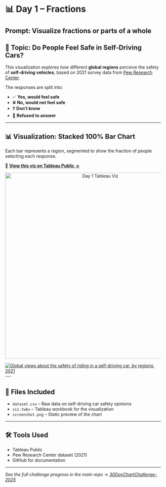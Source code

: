 # 📊 Day 1 – Fractions  
**Prompt:** Visualize fractions or parts of a whole  
---

## 🧠 Topic: Do People Feel Safe in Self-Driving Cars?

This visualization explores how different **global regions** perceive the safety of **self-driving vehicles**, based on 2021 survey data from [Pew Research Center](https://www.pewresearch.org/global/2021/09/13/global-public-opinion-on-the-future-of-the-internet/).

The responses are split into:
- ✅ **Yes, would feel safe**
- ❌ **No, would not feel safe**
- ❓ **Don’t know**
- 🚫 **Refused to answer**
---

## 📊 Visualization: Stacked 100% Bar Chart  
Each bar represents a region, segmented to show the fraction of people selecting each response.

🔗 **[View this viz on Tableau Public →](https://public.tableau.com/app/profile/yourname/viz/Day1-Fractions-SelfDrivingSafety)**

<p align="center">
  <a href="https://public.tableau.com/app/profile/yourname/viz/Day1-Fractions-SelfDrivingSafety">
    <img src="../screenshots/day1.png" alt="Day 1 Tableau Viz" width="600"/>
  </a>
</p>
<div class='tableauPlaceholder' id='viz1743973160167' style='position: relative'><noscript><a href='#'><img alt='Global views about the safety of riding in a self-driving car, by regions, 2021 ' src='https:&#47;&#47;public.tableau.com&#47;static&#47;images&#47;Gl&#47;Globalviewsaboutthesafetyofridinginaself-drivingcarbyregions2021&#47;Dashboard1&#47;1_rss.png' style='border: none' /></a></noscript><object class='tableauViz'  style='display:none;'><param name='host_url' value='https%3A%2F%2Fpublic.tableau.com%2F' /> <param name='embed_code_version' value='3' /> <param name='site_root' value='' /><param name='name' value='Globalviewsaboutthesafetyofridinginaself-drivingcarbyregions2021&#47;Dashboard1' /><param name='tabs' value='no' /><param name='toolbar' value='yes' /><param name='static_image' value='https:&#47;&#47;public.tableau.com&#47;static&#47;images&#47;Gl&#47;Globalviewsaboutthesafetyofridinginaself-drivingcarbyregions2021&#47;Dashboard1&#47;1.png' /> <param name='animate_transition' value='yes' /><param name='display_static_image' value='yes' /><param name='display_spinner' value='yes' /><param name='display_overlay' value='yes' /><param name='display_count' value='yes' /><param name='language' value='en-GB' /><param name='filter' value='publish=yes' /></object></div>                <script type='text/javascript'>                    var divElement = document.getElementById('viz1743973160167');                    var vizElement = divElement.getElementsByTagName('object')[0];                    if ( divElement.offsetWidth > 800 ) { vizElement.style.width='100%';vizElement.style.height=(divElement.offsetWidth*0.75)+'px';} else if ( divElement.offsetWidth > 500 ) { vizElement.style.width='100%';vizElement.style.height=(divElement.offsetWidth*0.75)+'px';} else { vizElement.style.width='100%';vizElement.style.height='727px';}                     var scriptElement = document.createElement('script');                    scriptElement.src = 'https://public.tableau.com/javascripts/api/viz_v1.js';                    vizElement.parentNode.insertBefore(scriptElement, vizElement);                </script>
---

## 📁 Files Included
- `dataset.csv` – Raw data on self-driving car safety opinions
- `viz.twbx` – Tableau workbook for the visualization
- `screenshot.png` – Static preview of the chart

---

## 🛠 Tools Used
- Tableau Public
- Pew Research Center dataset (2021)
- GitHub for documentation

---

_See the full challenge progress in the main repo → [30DayChartChallenge-2025](../README.md)_

